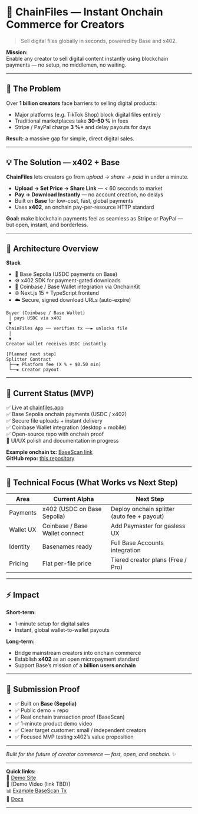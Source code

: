 # 🔗 ChainFiles — Instant Onchain Commerce for Creators  

> Sell digital files globally in seconds, powered by Base and x402.

**Mission:**  
Enable any creator to sell digital content instantly using blockchain payments — no setup, no middlemen, no waiting.

---

## 🎯 The Problem

Over **1 billion creators** face barriers to selling digital products:

- Major platforms (e.g. TikTok Shop) block digital files entirely  
- Traditional marketplaces take **30–50 %** in fees  
- Stripe / PayPal charge **3 %+** and delay payouts for days  

**Result:** a massive gap for simple, direct digital sales.

---

## 💡 The Solution — x402 + Base

**ChainFiles** lets creators go from *upload → share → paid* in under a minute.

- **Upload → Set Price → Share Link** — < 60 seconds to market  
- **Pay → Download Instantly** — no account creation, no delays  
- Built on **Base** for low-cost, fast, global payments  
- Uses **x402**, an onchain pay-per-resource HTTP standard  

**Goal:** make blockchain payments feel as seamless as Stripe or PayPal — but open, instant, and borderless.

---

## 🧩 Architecture Overview

**Stack**
- 🧱 Base Sepolia (USDC payments on Base)  
- ⚙️ x402 SDK for payment-gated downloads  
- 💼 Coinbase / Base Wallet integration via OnchainKit  
- 🌐 Next.js 15 + TypeScript frontend  
- ☁️ Secure, signed download URLs (auto-expire)

```
Buyer (Coinbase / Base Wallet)  
 │ pays USDC via x402  
 ▼  
ChainFiles App ── verifies tx ──► unlocks file  
 │  
 ▼  
Creator wallet receives USDC instantly  

[Planned next step]  
Splitter Contract  
 ├──► Platform fee (X % + $0.50 min)  
 └──► Creator payout  
```

---

## 🧱 Current Status (MVP)

✅ Live at [chainfiles.app](https://chainfiles.app)  
✅ Base Sepolia onchain payments (USDC / x402)  
✅ Secure file uploads + instant delivery  
✅ Coinbase Wallet integration (desktop + mobile)  
✅ Open-source repo with onchain proof  
🔄 UI/UX polish and documentation in progress  

**Example onchain tx:** [BaseScan link](https://sepolia.basescan.org/tx/0x31421de925953f362f4d417c0710949e20ebd771439a040e5c15c9b3d867151c)  
**GitHub repo:** [this repository](https://github.com/frankmullenger/chainfiles)  

---

## 🧠 Technical Focus (What Works vs Next Step)

| Area | Current Alpha | Next Step |
|------|----------------|-----------|
| Payments | x402 (USDC on Base Sepolia) | Deploy onchain splitter (auto fee + payout) |
| Wallet UX | Coinbase / Base Wallet connect | Add Paymaster for gasless UX |
| Identity | Basenames ready | Full Base Accounts integration |
| Pricing | Flat per-file price | Tiered creator plans (Free / Pro) |

---

## ⚡ Impact

**Short-term:**  
- 1-minute setup for digital sales  
- Instant, global wallet-to-wallet payouts  

**Long-term:**  
- Bridge mainstream creators into onchain commerce  
- Establish **x402** as an open micropayment standard  
- Support Base’s mission of a **billion users onchain**

---

## 🧪 Submission Proof

- ✅ Built on **Base (Sepolia)**  
- ✅ Public demo + repo  
- ✅ Real onchain transaction proof (BaseScan)  
- ✅ 1-minute product demo video  
- ✅ Clear target customer: small / independent creators  
- ✅ Focused MVP testing x402’s value proposition  

---

*Built for the future of creator commerce — fast, open, and onchain.* ✨  

---

**Quick links:**  
🔗 [Demo Site](https://chainfiles.app)  
🎥 [Demo Video (link TBD)]  
📊 [Example BaseScan Tx](https://sepolia.basescan.org/tx/0x31421de925953f362f4d417c0710949e20ebd771439a040e5c15c9b3d867151c)  
📘 [Docs](https://github.com/frankmullenger/chainfiles/tree/main/docs/digital)

---
